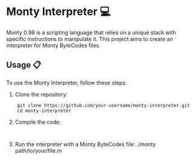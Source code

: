 # Monty Interpreter :computer:

Monty 0.98 is a scripting language that relies on a unique stack with specific instructions to manipulate it. This project aims to create an interpreter for Monty ByteCodes files.

## Usage :clipboard:

To use the Monty Interpreter, follow these steps:

1. Clone the repository:

```
    git clone https://github.com/your-username/monty-interpreter.git
    cd monty-interpreter

```

2. Compile the code:
 ```
    
 ```
 
3. Run the interpreter with a Monty ByteCodes file:
./monty path/to/your/file.m